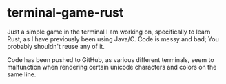 # terminal-game-rust
Just a simple game in the terminal I am working on, specifically to learn Rust, as I have previously been using Java/C.
Code is messy and bad; You probably shouldn't reuse any of it.

Code has been pushed to GitHub, as various different terminals, seem to malfunction when rendering certain unicode characters and colors on the same line.

